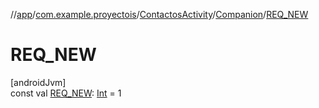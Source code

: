 //[app](../../../../index.md)/[com.example.proyectois](../../index.md)/[ContactosActivity](../index.md)/[Companion](index.md)/[REQ_NEW](-r-e-q_-n-e-w.md)

# REQ_NEW

[androidJvm]\
const val [REQ_NEW](-r-e-q_-n-e-w.md): [Int](https://kotlinlang.org/api/latest/jvm/stdlib/kotlin/-int/index.html) = 1
